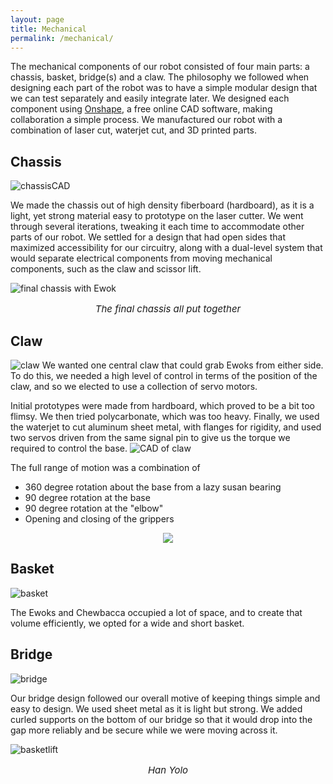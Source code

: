 ```yaml
---
layout: page
title: Mechanical
permalink: /mechanical/
---
```


The mechanical components of our robot consisted of four main parts: a chassis, basket, bridge(s) and a claw. The philosophy we followed when designing each part of the robot was to have a simple modular design that we can test separately and easily integrate later. We designed each component using [Onshape](https://www.onshape.com/), a free online CAD software, making collaboration a simple process. We manufactured our robot with a combination of laser cut, waterjet cut, and 3D printed parts.   

## Chassis

![chassisCAD](/assets/chassis.PNG)

We made the chassis out of high density fiberboard (hardboard), as it is a light, yet strong material easy to prototype on the laser cutter. We went through several iterations, tweaking it each time to accommodate other parts of our robot. We settled for a design that had open sides that maximized accessibility for our circuitry, along with a dual-level system that would separate electrical components from moving mechanical components, such as the claw and scissor lift. 

![final chassis with Ewok](/assets/Chassis_4.JPG)

<p style="font-size:15px"  align="center"><em>The final chassis all put together</em></p> 

## Claw

![claw](/assets/claw.jpg)
We wanted one central claw that could grab Ewoks from either side. To do this, we needed a high level of control in terms of the position of the claw, and so we elected to use a collection of servo motors. 

Initial prototypes were made from hardboard, which proved to be a bit too flimsy. We then tried polycarbonate, which was too heavy. Finally, we used the waterjet to cut aluminum sheet metal, with flanges for rigidity, and used two servos driven from the same signal pin to give us the torque we required to control the base.
![CAD of claw](/assets/clawcad.PNG)

The full range of motion was a combination of

- 360 degree rotation about the base from a lazy susan bearing 
- 90 degree rotation at the base 
- 90 degree rotation at the "elbow" 
- Opening and closing of the grippers

<p style="text-align:center"><img src="/assets/clawgif.gif"></p>

##  Basket

![basket](/assets/basket.jpg)

The Ewoks and Chewbacca occupied a lot of space, and to create that volume efficiently, we opted for a wide and short basket. 

## Bridge

![bridge](/assets/bridge.jpg)

Our bridge design followed our overall motive of keeping things simple and easy to design. We used sheet metal as it is light but strong. We added curled supports on the bottom of our bridge so that it would drop into the gap more reliably and be secure while we were moving across it.





![basketlift](/assets/basket_and_lift.jpg)

<p style="font-size:15px"  align="center"><em>Han Yolo</em></p> 